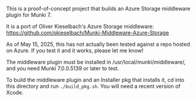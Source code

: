 This is a proof-of-concept project that builds an Azure Storage middleware plugin for Munki 7.

It is a port of Oliver Kieselbach's Azure Storage middleware:
https://github.com/okieselbach/Munki-Middleware-Azure-Storage

As of May 15, 2025, this has not actually been tested against a repo hosted on Azure. If you test it and it works, please let me know!

The middleware plugin must be installed in /usr/local/munki/middleware/, and you need Munki 7.0.0.5139 or later to test.

To build the middleware plugin and an Installer pkg that installs it, cd into this directory and run `./build_pkg.sh`. You will need a recent version of Xcode.